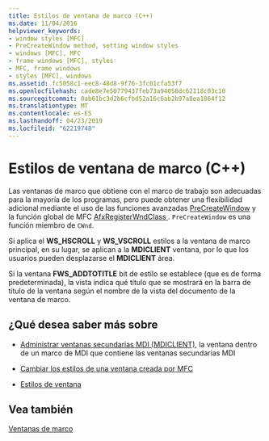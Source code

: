 ```yaml
---
title: Estilos de ventana de marco (C++)
ms.date: 11/04/2016
helpviewer_keywords:
- window styles [MFC]
- PreCreateWindow method, setting window styles
- windows [MFC], MFC
- frame windows [MFC], styles
- MFC, frame windows
- styles [MFC], windows
ms.assetid: fc5058c1-eec8-48d8-9f76-3fc01cfa53f7
ms.openlocfilehash: cade8e7e50779437feb73a94058dc62118c03c10
ms.sourcegitcommit: 0ab61bc3d2b6cfbd52a16c6ab2b97a8ea1864f12
ms.translationtype: MT
ms.contentlocale: es-ES
ms.lasthandoff: 04/23/2019
ms.locfileid: "62219748"
---
```

# <a name="frame-window-styles-c"></a>Estilos de ventana de marco (C++)

Las ventanas de marco que obtiene con el marco de trabajo son adecuadas para la mayoría de los programas, pero puede obtener una flexibilidad adicional mediante el uso de las funciones avanzadas [PreCreateWindow](../mfc/reference/cwnd-class.md#precreatewindow) y la función global de MFC [AfxRegisterWndClass ](../mfc/reference/application-information-and-management.md#afxregisterwndclass). `PreCreateWindow` es una función miembro de `CWnd`.

Si aplica el **WS_HSCROLL** y **WS_VSCROLL** estilos a la ventana de marco principal, en su lugar, se aplican a la **MDICLIENT** ventana, por lo que los usuarios pueden desplazarse el **MDICLIENT** área.

Si la ventana **FWS_ADDTOTITLE** bit de estilo se establece (que es de forma predeterminada), la vista indica qué título que se mostrará en la barra de título de la ventana según el nombre de la vista del documento de la ventana de marco.

## <a name="what-do-you-want-to-know-more-about"></a>¿Qué desea saber más sobre

- [Administrar ventanas secundarias MDI (MDICLIENT)](../mfc/managing-mdi-child-windows.md), la ventana dentro de un marco de MDI que contiene las ventanas secundarias MDI

- [Cambiar los estilos de una ventana creada por MFC](../mfc/changing-the-styles-of-a-window-created-by-mfc.md)

- [Estilos de ventana](../mfc/reference/styles-used-by-mfc.md#window-styles)

## <a name="see-also"></a>Vea también

[Ventanas de marco](../mfc/frame-windows.md)
